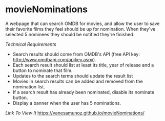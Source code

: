 # movieNominations
A webpage that can search OMDB for movies, and allow the user to save their favorite films they feel should be up for nomination. When they've selected 5 nominees they should be notified they're finished.

*Technical Requirements*
- Search results should come from OMDB's API (free API key: http://www.omdbapi.com/apikey.aspx).
- Each search result should list at least its title, year of release and a button to nominate that film.
- Updates to the search terms should update the result list
- Movies in search results can be added and removed from the nomination list.
- If a search result has already been nominated, disable its nominate button.
- Display a banner when the user has 5 nominations.

*Link To View It*
https://vanesamunoz.github.io/movieNominations/


